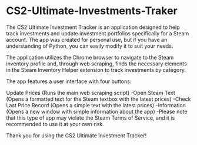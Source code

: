 # CS2-Ultimate-Investments-Traker

The CS2 Ultimate Investment Tracker is an application designed to help track investments and update investment portfolios specifically for a Steam account. The app was created for personal use, but if you have an understanding of Python, you can easily modify it to suit your needs.

The application utilizes the Chrome browser to navigate to the Steam inventory profile and, through web scraping, finds the necessary elements in the Steam Inventory Helper extension to track investments by category.

The app features a user interface with four buttons:

Update Prices (Runs the main web scraping script)
-Open Steam Text (Opens a formatted text for the Steam textbox with the latest prices)
-Check Last Price Record (Opens a simple text with the latest prices)
-Information (Opens a new window with simple information about the app)
-Please note that this type of app may violate the Steam Terms of Service, and it is recommended to use it at your own risk.

Thank you for using the CS2 Ultimate Investment Tracker!
